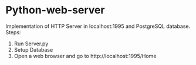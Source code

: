 # Python-web-server
Implementation of HTTP Server in localhost:1995 and PostgreSQL database. 
Steps: 
1. Run Server.py
2. Setup Database
3. Open a web browser and go to http://localhost:1995/Home
     

